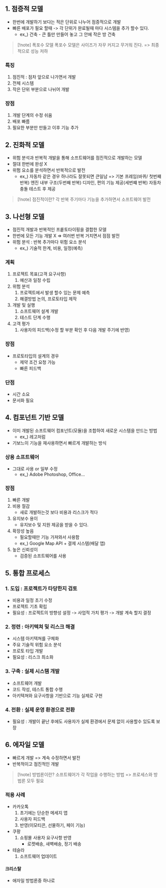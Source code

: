 ## 1. 점증적 모델
- 한번에 개발하기 보다는 적은 단위로 나누어 점증적으로 개발
- 빠른 배포가 필요 할때 -> 각 단위가 완료될때 마다 시스템을 추가 할수 있다.
	- ex_) 건축 - 큰 틀만 만들어 놓고 그 안에 작은 방 건축

>[!note] 폭포수 모델
>폭포수 모델은 사이즈가 자꾸 커지고 무거워 진다.
>=> 최종적으로 성능 저하

### 특징
1. 점진적 : 점차 앞으로 나가면서 개발
2. 전체 시스템
3. 작은 단위 부분으로 나뉘어 개발

### 장점
1. 개발 단계의 수정 쉬움
2. 배포 빠름
3. 필요한 부분만 만들고 이후 기능 추가

## 2. 진화적 모델
- 위험 분석과 반복적 개발을 통해 소프트웨어를 점진적으로 개발하는 모델
- 절대 한번에 완성 X
- 위험 요소를 분석하면서 반복적으로 발전
	- ex_) 자동차 같은 경우 하나라도 잘못되면 큰일남 
		=> 기본 프레임(바퀴/ 첫번쨰 반복)
		  엔진 내부 구조(두번째 반복)
		  디자인, 편의 기능 제공(세번쨰 반복)
		  자동차 충돌 테스트 후 제공

>[!note] 점진적이란?
>각 반복 주기마다 기능을 추가하면서 소프트웨어 발전

## 3. 나선형 모델
- 점진적 개발과 반복적인 프롵토타이핑을 결합한 모델
- 한번에 모든 기능 개발 X => 여러번 반복 거치면서 점점 발전
- 위험 분석 : 반복 추가마다 위험 요소 분석
	- ex_) 기술적 한계, 비용, 일정(예측)

### 계획
1. 프로젝트 목표(고객 요구사항)
	1. 예산과 일정 수립
2. 위험 분석
	1. 프로젝트에서 발생 할수 있는 문제 예측
	2. 해결방법 논의, 프로토타입 제작
3. 개발 및 실행
	1. 소프트웨어 설계 개발
	2. 테스트 단계 수행
4. 고객 평가
	1. 사용자의 피드백(수정 할 부분 확인 후 다음 개발 주기에 반영)

### 장점
- 프로토타입의 설계의 경우
	- 제약 조건 요청 가능
	- 빠른 피드백

### 단점
- 시간 소요
- 문서화 필요

## 4. 컴포넌트 기반 모델
- 이미 개발된 소프트웨어 컴포넌트(모듈)을 조합하여 새로운 시스템을 만드는 방법
	- ex_) 레고처럼
- 기보느이 기능을 재사용하면서 빠르게 개발하는 방식

### 상용 소프트웨어
- 그대로 사용 or 일부 수정
	- ex_) Adobe Photoshop, Office...

### 장점
1. 빠른 개발
2. 비용 절감
	- 새로 개발하는것 보다 비용과 리스크가 적다 
3. 유지보수 용이
	-  유지보수 및 지원 제공을 받을 수 있다.
4. 확장성 높음
	- 필요할때만 기능 가져와서 사용함
	- ex_) Google Map API + 결제 시스템(배달 앱)
5. 높은 신뢰성이
	- 검증된 소프트웨어를 사용

## 5. 통합 프로세스
### 1. 도입 : 프로젝트가 타당한지 검토
- 비용과 일정 초기 수정
- 프로젝트 기초 확립
- 필요성 : 프로젝트의 방향성 설정 -> 사업적 가치 평가 -> 개발 계속 할지 결정
### 2. 정련 : 아키텍쳐 및 리스크 해결
- 시스템 아키텍쳐를 구체화
- 주요 기술적 위험 요소 분석
- 프로토 타입 개발
- 필요성 : 리스크 최소화
### 3. 구축 : 실제 시스템 개발
- 소프트웨어 개발
- 코드 작성, 테스트 통합 수행
- 아키텍쳐와 요구사항을 기반으로 기능 실제로 구현
### 4. 전환 : 실제 운영 환경으로 전환
- 필요성 : 개발이 끝난 후에도 사용자가 실제 환경에서 문제 없이 사용할수 있도록 보장



## 6. 에자일 모델
- 빠르게 개발 => 계속 수정하면서 발전
- 반복적이고 점진적인 개발

>[!note] 방법론이란?
>소프트웨어가 각 작업을 수행하는 방법
>=> 프로세스와 방법론 모두 필요

### 적용 사례
- 카카오톡
	1. 초기에는 단순한 메세지 앱
	2. 사용자 피드백
	3. 반영(이모티콘, 선물하기, 페이 기능)
- 쿠팡
	1. 쇼핑몰 사용자 요구사항 반영
		- 로켓배송, 새벽배송, 정기 배송
- 테슬라
	1. 소프트웨어 업데이트

#### 크리스탈
- 애자일 방법론중 하나로